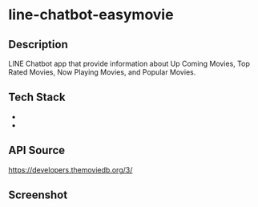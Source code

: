# line-chatbot-easymovie

## Description
LINE Chatbot app that provide information about Up Coming Movies, Top Rated Movies, Now Playing Movies, and Popular Movies.

## Tech Stack
- 
- 

## API Source
https://developers.themoviedb.org/3/

## Screenshot 

